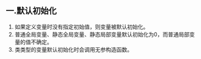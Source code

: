 ## 一.默认初始化
1.	如果定义变量时没有指定初始值，则变量被默认初始化。
2.	普通全局变量、静态全局变量、静态局部变量默认初始化为0，而普通局部变量的值不确定。
3.	类类型的变量默认初始化时会调用无参构造函数。